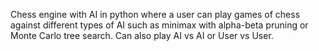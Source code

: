 Chess engine with AI in python where a user can play games of chess against different types of AI such as minimax with alpha-beta pruning or Monte Carlo tree search. Can also play AI vs AI or User vs User.